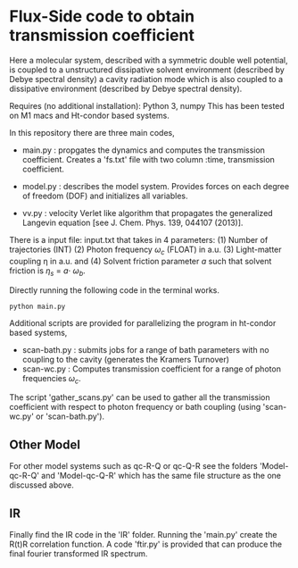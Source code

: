 # Flux-Side code to obtain transmission coefficient 

Here a molecular system, described with a symmetric double well potential, is coupled to a unstructured dissipative solvent environment (described by Debye spectral density) a cavity radiation mode which is also coupled to a dissipative environment (described by Debye spectral density).

Requires (no additional installation): Python 3, numpy 
This has been tested on M1 macs and Ht-condor based systems.

In this repository there are three main codes,

* main.py : propgates the dynamics and computes the transmission coefficient. Creates a 'fs.txt' file with two column :time, transmission coefficient. 

* model.py : describes the model system. Provides forces on each degree of freedom (DOF) and initializes all variables.

* vv.py : velocity Verlet like algorithm that propagates the generalized Langevin equation [see J. Chem. Phys. 139, 044107 (2013)]. 

There is a input file: input.txt that takes in 4 parameters: (1) Number of trajectories (INT) (2) Photon frequency $\omega_c$ (FLOAT) in a.u. (3) Light-matter coupling η in a.u. and (4) Solvent friction parameter $a$ such that solvent friction is $\eta_s$ = $a \cdot$  $\omega_b$. 

Directly running the following code in the terminal works.
```
python main.py
```

Additional scripts are provided for parallelizing the program in ht-condor based systems,

* scan-bath.py : submits jobs for a range of bath parameters with no coupling to the cavity (generates the Kramers Turnover) 
* scan-wc.py : Computes transmission coefficient for a range of photon frequencies $\omega_c$. 

The script 'gather_scans.py' can be used to gather all the transmission coefficient with respect to photon frequency or bath coupling (using 'scan-wc.py' or 'scan-bath.py'). 

## Other Model

For other model systems such as qc-R-Q or qc-Q-R see the folders 'Model-qc-R-Q' and 'Model-qc-Q-R' which has the same file structure as the one discussed above. 

## IR
Finally find the IR code in the 'IR' folder. Running the 'main.py' create the R(t)R correlation function. A code 'ftir.py' is provided that can produce the final fourier transformed IR spectrum. 